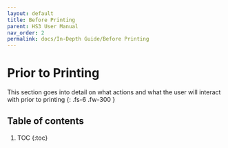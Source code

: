 ```yaml
---
layout: default
title: Before Printing
parent: HS3 User Manual
nav_order: 2
permalink: docs/In-Depth Guide/Before Printing
---
```


# Prior to Printing

This section goes into detail on what actions and what the user will interact with prior to printing
{: .fs-6 .fw-300 }

## Table of contents

1. TOC
{:toc}